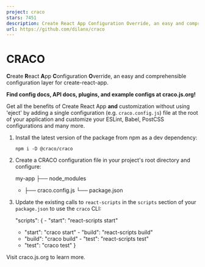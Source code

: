 ```yaml
---
project: craco
stars: 7451
description: Create React App Configuration Override, an easy and comprehensible configuration layer for Create React App.
url: https://github.com/dilanx/craco
---
```


CRACO
=====

**C**reate **R**eact **A**pp **C**onfiguration **O**verride, an easy and comprehensible configuration layer for create-react-app.

**Find config docs, API docs, plugins, and example configs at craco.js.org!**

  

Get all the benefits of Create React App **and** customization without using 'eject' by adding a single configuration (e.g. `craco.config.js`) file at the root of your application and customize your ESLint, Babel, PostCSS configurations and many more.

1.  Install the latest version of the package from npm as a dev dependency:
    
    ```
    npm i -D @craco/craco
    ```
    
2.  Create a CRACO configuration file in your project's root directory and configure:
    
      my-app
      ├── node\_modules
    + ├── craco.config.js
      └── package.json
    
3.  Update the existing calls to `react-scripts` in the `scripts` section of your `package.json` to use the `craco` CLI:
    
    "scripts": {
    \-  "start": "react-scripts start"
    +  "start": "craco start"
    \-  "build": "react-scripts build"
    +  "build": "craco build"
    \-  "test": "react-scripts test"
    +  "test": "craco test"
    }
    

Visit craco.js.org to learn more.
